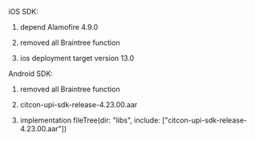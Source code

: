 iOS SDK:

1. depend Alamofire 4.9.0

2. removed all Braintree function

3. ios deployment target version 13.0

Android SDK:

1. removed all Braintree function

2. citcon-upi-sdk-release-4.23.00.aar

3. implementation fileTree(dir: "libs", include: ["citcon-upi-sdk-release-4.23.00.aar"])

